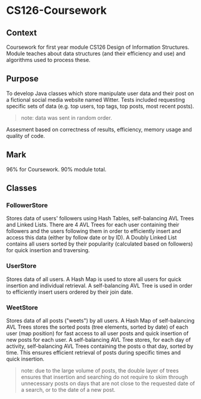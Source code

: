 # CS126-Coursework
## Context
Coursework for first year module CS126 Design of Information Structures.
Module teaches about data structures (and their efficiency and use) and algorithms used to process these.

## Purpose
To develop Java classes which store manipulate user data and their post on a fictional social media website named Witter.
Tests included requesting specific sets of data (e.g. top users, top tags, top posts, most recent posts).
> note: data was sent in random order.

Assesment based on correctness of results, efficiency, memory usage and quality of code.

## Mark
96% for Coursework.
90% module total.

## Classes
### FollowerStore
Stores data of users' followers using Hash Tables, self-balancing AVL Trees and Linked Lists.
There are 4 AVL Trees for each user containing their followers and the users following them in order to efficiently insert and access this data (either by follow date or by ID).
A Doubly Linked List contains all users sorted by their popularity (calculated based on followers) for quick insertion and traversing.

### UserStore
Stores data of all users.
A Hash Map is used to store all users for quick insertion and individual retrieval.
A self-balancing AVL Tree is used in order to efficiently insert users ordered by their join date.

### WeetStore
Stores data of all posts ("weets") by all users.
A Hash Map of self-balancing AVL Trees stores the sorted posts (tree elements, sorted by date) of each user (map position) for fast access to all user posts and quick insertion of new posts for each user.
A self-balancing AVL Tree stores, for each day of activity, self-balancing AVL Trees containing the posts o that day, sorted by time. This ensures efficient retrieval of posts during specific times and quick insertion.
>note: due to the large volume of posts, the double layer of trees ensures that insertion and searching do not require to skim through unnecessary posts on days that are not close to the requested date of a search, or to the date of a new post.
